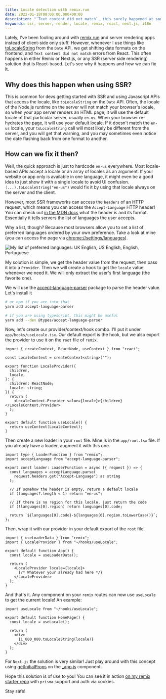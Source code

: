 ```yaml
---
title: Locale detection with remix.run
date: 2022-01-18T00:00:00.000+00:00
description: "`Text content did not match`, this surely happened at some point if using any Javascript API that accesses the default locale during server rendering. Let's fix it!"
keywords: ssr, server, render, locale, remix, react, next.js, i18n
---
```


Lately, I've been fooling around with [remix.run](https://remix.run) and server rendering apps instead of client-side only stuff. However, whenever I use things like  [toLocaleString](https://developer.mozilla.org/pt-BR/docs/Web/JavaScript/Reference/Global_Objects/Date/toLocaleString) from the `Date` API, we get shifting date formats on the frontend, and `Text content did not match` errors from React. This often happens in either Remix or Next.js, or any SSR (server side rendering) solution that is React-based. Let's see why it happens and how we can fix it.

## Why does this happen when using SSR?

This is common for devs getting started with SSR and using Javascript APIs that access the locale, like `toLocaleString` on the `Date` API. Often, the locale of the Node.js runtime on the server will not match your browser's locale, so when your app server renders an HTML page, it will use the default locale of that particular server, usually `en-us`. When your browser re-hydrates the page, it will use your default locale. If it doesn't match the `en-us` locale, your `toLocaleString` call will most likely be different from the server, and you will get that warning, and you may sometimes even notice the date flashing back from one format to another.

## How can we fix it then?

Well, the quick approach is just to hardcode `en-us` everywhere. Most locale-based APIs accept a locale or an array of locales as an argument. If your website or app only is available in one language, it might even be a good idea to just show it with a single locale to avoid UI confusion. `(...).toLocaleString("en-us")` would fix it by using that locale always on the server and the client.

However, most SSR frameworks can access the `headers` of an HTTP request, which means you can access the `Accept-Language` HTTP header! You can check out [in the MDN docs](https://developer.mozilla.org/en-US/docs/Web/HTTP/Headers/Accept-Language) what the header is and its format. Essentially it tells servers the list of languages the user accepts.

Why a list, though? Because most browsers allow you to set a list of preferred languages ordered by your own preference. Take a look at mine (you can access the page via [chrome://settings/languages](chrome://settings/languages)).

![My list of preferred languages: UK English, US English, English, Portuguese](/images/browser-languages.png)

My solution is simple, we get the header value from the request, then pass it into a `Provider`. Then we will create a hook to get the `locale` value whenever we need it. We will only extract the user's first language (the favorite one).

We will use the [accept-language-parser](https://www.npmjs.com/package/accept-language-parser) package to parse the header value. Let's install it

```bash
# or npm if you are into that
yarn add accept-language-parser

# if you are using typescript, this might be useful
yarn add --dev @types/accept-language-parser
```

Now, let's create our provider/context/hook combo. I'll put it under `app/hooks/useLocale.tsx`. Our default export is the hook, but we also export the provider to use it on the `root` file of `remix`.

```tsx:app/hooks/useLocale.tsx
import { createContext, ReactNode, useContext } from "react";

const LocaleContext = createContext<string>("");

export function LocaleProvider({
  children,
  locale,
}: {
  children: ReactNode;
  locale: string;
}) {
  return (
    <LocaleContext.Provider value={locale}>{children}</LocaleContext.Provider>
  );
}

export default function useLocale() {
  return useContext(LocaleContext);
}
```

Then create a new loader in your `root` file. Mine is in the `app/root.tsx` file. If you already have a loader, augment it with this one.

```tsx:app/root.tsx
import type { LoaderFunction } from "remix";
import acceptLanguage from "accept-language-parser";

export const loader: LoaderFunction = async ({ request }) => {
  const languages = acceptLanguage.parse(
    request.headers.get("Accept-Language") as string
  );

  // If somehow the header is empty, return a default locale
  if (languages?.length < 1) return "en-us";

  // If there is no region for this locale, just return the code
  if (!languages[0].region) return languages[0].code;

  return `${languages[0].code}-${languages[0].region.toLowerCase()}`;
};
```

Then, wrap it with our provider in your default export of the `root` file.

```tsx:app/root.tsx
import { useLoaderData } from "remix";
import { LocaleProvider } from "~/hooks/useLocale";

export default function App() {
  const locale = useLoaderData();

  return (
    <LocaleProvider locale={locale}>
      {/* Whatever your already had here */}
    </LocaleProvider>
  );
}
```

And that's it. Any component on your `remix` routes can now use `useLocale` to get the current locale! An example:

```tsx:app/routes/index.tsx
import useLocale from "~/hooks/useLocale";

export default function HomePage() {
  const locale = useLocale();

  return (
    <div>
      {1_000_000.toLocaleString(locale)}
    </div>
  );
}
```

For `Next.js` the solution is very similar! Just play around with this concept using [getInitialProps](https://nextjs.org/docs/api-reference/data-fetching/get-initial-props) on the [_app.js](https://nextjs.org/docs/advanced-features/custom-app) component.

Hope this solution is of use to you! You can see it in action [on my remix starter repo](https://github.com/jfranciscosousa/remix-prisma-starter) with `prisma` support and auth via cookies.

Stay safe!
